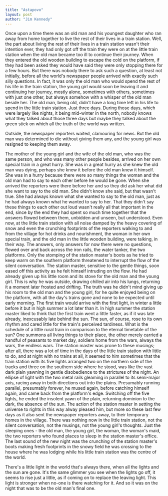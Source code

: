 ```yaml
---
title: "Astapovo"
layout: post
author: "Jim Kennedy"
---
```


Once upon a time there was an old man and his youngest daughter who ran away from home together to live the rest of their lives in a train station. Well, the part about living the rest of their lives in a train station wasn't their intention ever, they had only got off the train they were on at the little train station when the old man became too ill to continue their journey. When they entered the old wooden building to escape the cold on the platform, if they had been asked they would have said they were only stopping there for a few hours. But there was nobody there to ask such a question, at least not initially, before all the world's newspaper people arrived with exactly such silly questions. In fact, it was only the old man who would spend the rest of his life in the train station, the young girl would soon be leaving it and continuing her journey, mostly alone, sometimes with others, sometimes with just one other, but always somehow with a whisper of the old man beside her. The old man, being old, didn't have a long time left in his life to spend in the little train station. Just three days. During those days, which were largely like nights, it being mid-winter in the north, nobody knows what they talked about those three days but maybe they talked about the green stick on which all the truth of the world was written.

Outside, the newspaper reporters waited, clamouring for news. But the old man was determined to die without giving them any, and the young girl was resigned to keeping them away. 

The mother of the young girl and the wife of the old man, who was the same person, and who was many other people besides, arrived on her own special train in a great hurry. She was in a great hurry as she knew the old man was dying, perhaps she knew it before the old man knew it himself. She was in a hurry because there were so many things the woman and the old man had to say to each other before he would be gone. When she arrived the reporters were there before her and so they did ask her what did she want to say to the old man. She didn't know she said, but that wasn't true. She had always known what she wanted to say to the old man, just as he had always known what he wanted to say to her. That they didn't say these things to each other out loud wasn't really all that important in the end, since by the end they had spent so much time together that the answers flowed between them, unbidden and unseen, but understood. Even now, at the little train station with all noise damped by the heavy covering of snow and even the crunching footprints of the reporters walking to and from the village for hot drinks and nourishment, the woman in her own special train, and the old man in the little wooden building, were talking, in their way. The answers, only answers for now there were no questions, flowed over and back across the iron rails, the water tanker, the two platforms. Only the stomping of the station master's boots as he tried to keep warm on the southern platform threatened to interrupt the flow of the silent conversation. The station master, sensitive to the gentle things, soon eased off this activity as he felt himself intruding on the flow. He had already given up his little room and its stove for the old man and the young girl. This is why he was outside, drawing chilled air into his lungs, returning it a moment later frosted and drifting. The truth was he didn't mind giving up his room to the old man and the young girl, for he quite enjoyed being on the platform, with all the day's trains gone and none to be expected until early morning. The first train would arrive with the first light, in winter a little before it but in high summer a lot later than it. In high summer the station master liked to think that the first train went a little faster, as if it was late already, inexcusably late behind the sun. The sun, of course, rose to its own rhythm and cared little for the train's perceived tardiness. What is the schedule of a little rural train in comparison to the eternal timetable of the sun? One summons all living things to their place, the other merely carried a handful of peasants to market day, soldiers home from the wars, always the wars, the endless wars. The station master was prone to these musings; after all, there was a lot of time in the days of the little train station with little to do, and at night with no trains at all, it seemed to him sometimes that the train station with its five lights arranged two on the northern side of the tracks and three on the southern side where he stood, was like the vast dark plain yawning in gentle disobedience to the strictures of the night. An ellipse of light with the two metal rails gleaming in parallel to its semi-major axis, racing away in both directions out into the plains. Presumably running parallel, presumably forever, he mused again, before catching himself again, and came back from the platform's edge. Switching off the five lights, he ended the insolent yawn of the plain, returning dominion to the dark, the absence of the sun. The action of the station master in setting the universe to rights in this way alway pleased him, but more so these last few days as it also sent the newspaper reporters away, to their temporary homes in the village. There was nothing now in the little train station, not the silent conversation, not the musings, not the young girl's thoughts. Just the sleeping ones - the old man, the young girl, the woman, the woman's maid, the two reporters who found places to sleep in the station master's office. The last sound of the new night was the crunching of the station master's boots making fresh footprints in the snowy field he was crossing to the house where he was lodging while his little train station was the centre of the world. 


There's a little light in the world that's always there, when all the lights and the sun are gone. It's the same glimmer you see when the lights go off, it seems to rise just a little, as if coming on to replace the leaving light. This light is stronger when no-one is there watching for it. And so it was on the night that was to be the old man's final one.
